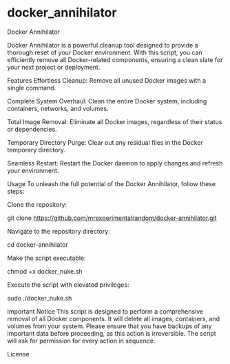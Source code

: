 # docker_annihilator
Docker Annihilator

Docker Annihilator is a powerful cleanup tool designed to provide a thorough reset of your Docker environment. With this script, you can efficiently remove all Docker-related components, ensuring a clean slate for your next project or deployment.

Features
Effortless Cleanup: Remove all unused Docker images with a single command.

Complete System Overhaul: Clean the entire Docker system, including containers, networks, and volumes.

Total Image Removal: Eliminate all Docker images, regardless of their status or dependencies.

Temporary Directory Purge: Clear out any residual files in the Docker temporary directory.

Seamless Restart: Restart the Docker daemon to apply changes and refresh your environment.

Usage
To unleash the full potential of the Docker Annihilator, follow these steps:

Clone the repository:

git clone https://github.com/mrexperimentalrandom/docker-annihilator.git

Navigate to the repository directory:

cd docker-annihilator

Make the script executable:

chmod +x docker_nuke.sh

Execute the script with elevated privileges:

sudo ./docker_nuke.sh

Important Notice
This script is designed to perform a comprehensive removal of all Docker components. It will delete all images, containers, and volumes from your system. Please ensure that you have backups of any important data before proceeding, as this action is irreversible.
The script will ask for permission for every action in sequence.

License
